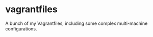 vagrantfiles
============

A bunch of my Vagrantfiles, including some complex multi-machine configurations.
